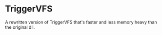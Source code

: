 TriggerVFS
==========

A rewritten version of TriggerVFS that's faster and less memory heavy than the original dll.